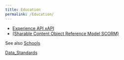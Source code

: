 ```yaml
---
title: Education
permalink: /Education/
---
```


-   [Experience API xAPI](http://www.adlnet.gov/tla/experience-api)
-   [(Sharable Content Object Reference Model SCORM)](http://www.adlnet.gov/scorm)

See also [Schools](/Schools "wikilink")

[Data_Standards](/Category:Data_Standards "wikilink")
